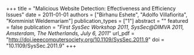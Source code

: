 +++
title = "Malicious Website Detection: Effectiveness and Efficiency Issues"
date = 2011-01-01
authors = ["Birhanu Eshete", "Adolfo Villafiorita", "Komminist Weldemariam"]
publication_types = ["1"]
abstract = ""
featured = false
publication = "*First SysSec Workshop 2011, SysSec@DIMVA 2011, Amsterdam, The Netherlands, July 6, 2011*"
url_pdf = "http://doi.ieeecomputersociety.org/10.1109/SysSec.2011.9"
doi = "10.1109/SysSec.2011.9"
+++

